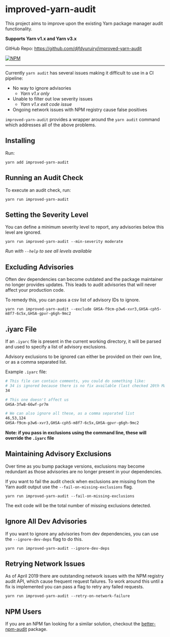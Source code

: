 # improved-yarn-audit

This project aims to improve upon the existing Yarn package manager audit functionality.

**Supports Yarn v1.x and Yarn v3.x**

GitHub Repo: https://github.com/djfdyuruiry/improved-yarn-audit

[![NPM](https://nodei.co/npm/improved-yarn-audit.png)](https://nodei.co/npm/improved-yarn-audit/)

----

Currently `yarn audit` has several issues making it difficult to use in a CI pipeline:

- No way to ignore advisories
  - *Yarn v1.x only*
- Unable to filter out low severity issues
  - *Yarn v1.x exit code issue*
- Ongoing network issues with NPM registry cause false positives

`improved-yarn-audit` provides a wrapper around the `yarn audit` command which addresses all of the above problems.

## Installing

Run:

```
yarn add improved-yarn-audit
```

## Running an Audit Check

To execute an audit check, run:

```
yarn run improved-yarn-audit
```

## Setting the Severity Level

You can define a minimum severity level to report, any advisories below this level are ignored.

```
yarn run improved-yarn-audit --min-severity moderate
```

*Run with `--help` to see all levels available*

## Excluding Advisories

Often dev dependencies can become outdated and the package maintainer no longer provides updates. This leads to audit advisories that will never affect your production code.

To remedy this, you can pass a csv list of advisory IDs to ignore.

```
yarn run improved-yarn-audit --exclude GHSA-f9cm-p3w6-xvr3,GHSA-cph5-m8f7-6c5x,GHSA-gpvr-g6gh-9mc2
```

## .iyarc File

If an `.iyarc` file is present in the current working directory, it will be parsed and used to specify a list of advisory exclusions.

Advisory exclusions to be ignored can either be provided on their own line, or as a comma separated list.

Example `.iyarc` file:

```bash
# This file can contain comments, you could do something like:
# 34 is ignored because there is no fix available (last checked 20th March 2020)
34

# This one doesn't affect us
GHSA-3fw8-66wf-pr7m

# We can also ignore all these, as a comma separated list
46,53,124
GHSA-f9cm-p3w6-xvr3,GHSA-cph5-m8f7-6c5x,GHSA-gpvr-g6gh-9mc2
```

**Note: if you pass in exclusions using the command line, these will override the `.iyarc` file**

## Maintaining Advisory Exclusions

Over time as you bump package versions, exclusions may become redundant as those advisories are no longer present in your dependencies.

If you want to fail the audit check when exclusions are missing from the Yarn audit output use the `--fail-on-missing-exclusions` flag.

```
yarn run improved-yarn-audit --fail-on-missing-exclusions
```

The exit code will be  the total number of missing exclusions detected.

## Ignore All Dev Advisories

If you want to ignore any advisories from dev dependencies, you can use the `--ignore-dev-deps` flag to do this.

```
yarn run improved-yarn-audit --ignore-dev-deps
```

## Retrying Network Issues

As of April 2019 there are outstanding network issues with the NPM registry audit API, which cause frequent request failures. To work around this until a fix is implemented you can pass a flag to retry any failed requests.

```
yarn run improved-yarn-audit --retry-on-network-failure
```

## NPM Users

If you are an NPM fan looking for a similar solution, checkout the [better-npm-audit](https://www.npmjs.com/package/better-npm-audit) package.
